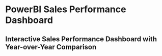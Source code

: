 # PowerBI Sales Performance Dashboard
## Interactive Sales Performance Dashboard with Year-over-Year Comparison

